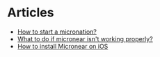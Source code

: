 <h1> Articles </h1>

<ul>
    <li><a href="/articles/start_a_micronation">How to start a micronation?</a></li>
    <li><a href="/articles/micronear_not_working">What to do if micronear isn't working properly?</a></li>
    <li><a href="/articles/install_ios">How to install Micronear on iOS</a></li>
</ul>